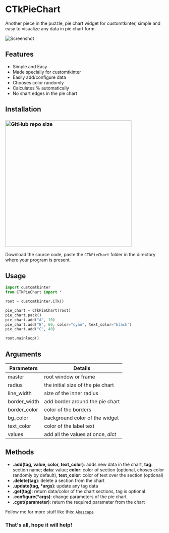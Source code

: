 # CTkPieChart
Another piece in the puzzle, pie chart widget for customtkinter, simple and easy to visualize any data in pie chart form.

![Screenshot](https://github.com/Akascape/CTkPieChart/assets/89206401/2632a3f0-bf79-40ec-a3a1-bf5252d571b9)

## Features
- Simple and Easy
- Made specially for customtkinter
- Easily add/configure data
- Chooses color randomly
- Calculates % automatically
- No shart edges in the pie chart

## Installation
### [<img alt="GitHub repo size" src="https://img.shields.io/github/repo-size/Akascape/CTkPieChart?&color=white&label=Download%20Source%20Code&logo=Python&logoColor=yellow&style=for-the-badge"  width="400">](https://github.com/Akascape/CTkPieChart/archive/refs/heads/main.zip)

Download the source code, paste the `CTkPieChart` folder in the directory where your program is present.

## Usage
```python
import customtkinter
from CTkPieChart import *

root = customtkinter.CTk()

pie_chart = CTkPieChart(root)
pie_chart.pack()
pie_chart.add("A", 10)
pie_chart.add("B", 60, color="cyan", text_color="black")
pie_chart.add("C", 40)

root.mainloop()
```

## Arguments
| Parameters | Details |
|--------|----------|
| master	| root window or frame |
| radius | the initial size of the pie chart |
| line_width | size of the inner radius |
| border_width | add border around the pie chart |
| border_color | color of the borders |
| bg_color | background color of the widget |
| text_color | color of the label text |
| values | add all the values at once, _dict_ |

## Methods
- **.add(tag, value, color, text_color)**: adds new data in the chart, **tag**: section name; **data**: value; **color**: color of section (optional, choses color randomly by default), **text_color**: color of text over the section (optional)
- **.delete(tag)**: delete a section from the chart
- **.update(tag, *args)**: update any tag data
- **.get(tag)**: return data/color of the chart sections, tag is optional
- **.configure(*args)**: change parameters of the pie chart
- **.cget(parameter)**: return the required parameter from the chart

Follow me for more stuff like this: [`Akascape`](https://github.com/Akascape/)
### That's all, hope it will help!


